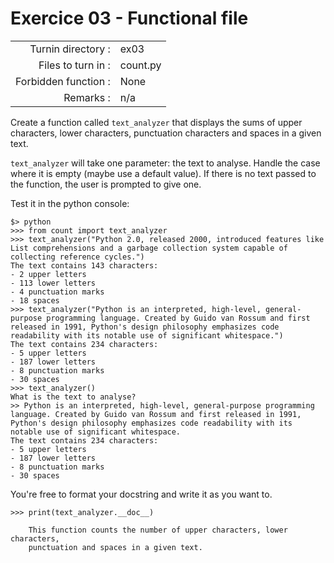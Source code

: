 # Exercice 03 - Functional file

|                         |                    |
| -----------------------:| ------------------ |
|   Turnin directory :    |  ex03              |
|   Files to turn in :    |  count.py          |
|   Forbidden function :  |  None              |
|   Remarks :             |  n/a               |

Create a function called `text_analyzer` that displays the sums of upper characters, lower characters, punctuation characters and spaces in a given text.

`text_analyzer` will take one parameter: the text to analyse. Handle the case where it is empty (maybe use a default value). If there is no text passed to the function, the user is prompted to give one.

Test it in the python console:

```console
$> python
>>> from count import text_analyzer
>>> text_analyzer("Python 2.0, released 2000, introduced features like List comprehensions and a garbage collection system capable of collecting reference cycles.")
The text contains 143 characters:
- 2 upper letters
- 113 lower letters
- 4 punctuation marks
- 18 spaces
>>> text_analyzer("Python is an interpreted, high-level, general-purpose programming language. Created by Guido van Rossum and first released in 1991, Python's design philosophy emphasizes code readability with its notable use of significant whitespace.")
The text contains 234 characters:
- 5 upper letters
- 187 lower letters
- 8 punctuation marks
- 30 spaces
>>> text_analyzer()
What is the text to analyse?
>> Python is an interpreted, high-level, general-purpose programming language. Created by Guido van Rossum and first released in 1991, Python's design philosophy emphasizes code readability with its notable use of significant whitespace.
The text contains 234 characters:
- 5 upper letters
- 187 lower letters
- 8 punctuation marks
- 30 spaces
```

You're free to format your docstring and write it as you want to.

```console
>>> print(text_analyzer.__doc__)

    This function counts the number of upper characters, lower characters,
    punctuation and spaces in a given text.
```
